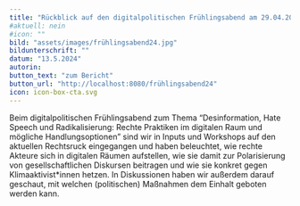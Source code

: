 ```yaml
---
title: "Rückblick auf den digitalpolitischen Frühlingsabend am 29.04.2024"
#aktuell: nein
#icon: ""
bild: "assets/images/frühlingsabend24.jpg"
bildunterschrift: ""
datum: "13.5.2024"
autorin: 
button_text: "zum Bericht"
button_url: "http://localhost:8080/frühlingsabend24"
icon: icon-box-cta.svg
---
```

Beim digitalpolitischen Frühlingsabend zum Thema “Desinformation, Hate Speech und Radikalisierung: Rechte Praktiken im digitalen Raum und mögliche Handlungsoptionen” sind wir in Inputs und Workshops auf den aktuellen Rechtsruck eingegangen und haben beleuchtet, wie rechte Akteure sich in digitalen Räumen aufstellen, wie sie damit zur Polarisierung von gesellschaftlichen Diskursen beitragen und wie sie konkret gegen Klimaaktivist*innen hetzen. In Diskussionen haben wir außerdem darauf geschaut, mit welchen (politischen) Maßnahmen dem Einhalt geboten werden kann.


